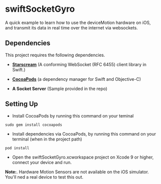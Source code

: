 # swiftSocketGyro
A quick example to learn how to use the deviceMotion hardware on iOS, and transmit its data in real time over the internet via websockets.

## Dependencies
This project requires the following dependencies.

- **[Starscream](https://github.com/daltoniam/Starscream)** (A conforming WebSocket (RFC 6455) client library in Swift.)

- **[CocoaPods](https://cocoapods.org)** (a dependency manager for Swift and Objective-C)

- **A Socket Server** (Sample provided in the repo)


## Setting Up

* Install CocoaPods by running this command on your teminal

```
sudo gem install cocoapods
```

* Install dependencies via CocoaPods, by running this command on your terminal (when in the project path)

```
pod install
```

* Open the swiftSocketGyro.xcworkspace project on Xcode 9 or higher, connect your device and run.

**Note:**. Hardware Motion Sensors are not available on the iOS simulator.  You'll ned a real device to test this out.